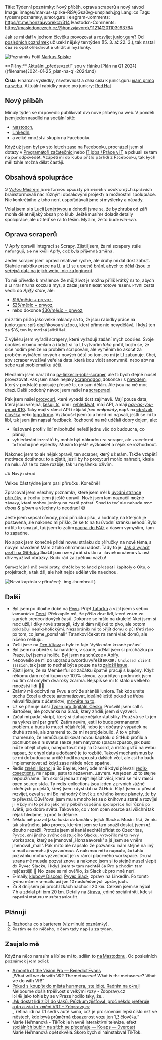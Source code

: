 Title: Týdenní poznámky: Nový příběh, oprava scraperů a nový návod
Image: images/markus-spiske-RiSAjGsa0vg-unsplash.jpg
Lang: cs
Tags: týdenní poznámky, junior.guru
Telegram-Comments: https://t.me/honzajavorekcz/314
Mastodon-Comments: https://mastodonczech.cz/@honzajavorek/112141201103093764

Jak se mi daří v jednom člověku provozovat a rozvíjet [junior.guru](https://junior.guru/)?
Od [posledních poznámek]({filename}2024-03-15_tydenni-poznamky-mycka-pribehy-a-schuzky.md) už utekl nějaký ten týden (15. 3. až 22. 3.), tak nastal čas se opět ohlédnout a utřídit si myšlenky.

![Poznámky]({static}/images/markus-spiske-RiSAjGsa0vg-unsplash.jpg)
Fotil [Markus Spiske](https://unsplash.com/@markusspiske)

<div class="alert alert-warning" role="alert" markdown="1">
**Plány:** Aktuální „předsevzetí” jsou v článku [Plán na Q1 2024]({filename}2024-01-25_plan-na-q1-2024.md)

**Čísla:** Finanční výsledky, návštěvnost a další čísla k junior.guru [mám přímo na webu](https://junior.guru/open/).
Aktuální nabídky práce pro juniory: [Red Hat](https://junior.guru/jobs/aac817ee027512f150caf872e149e12ef9246815b1ecf880501b877d/)
</div>

## Nový příběh

Minulý týden se mi povedlo publikovat dva nové příběhy na web.
V pondělí jsem jeden nasdílel na sociální sítě:

-   [Mastodon](https://mastodonczech.cz/@honzajavorek/112116162050186114),
-   [LinkedIn](https://www.linkedin.com/feed/update/urn:li:activity:7175432637157646336/),
-   a velké množství skupin na Facebooku.

Když už jsem byl po sto letech zase na Facebooku, procházel jsem si dotazy v [Programátoři začátečníci](https://www.facebook.com/groups/144621756262987/) nebo [IT jobs / Práce v IT](https://www.facebook.com/groups/1806114342948040/) a pokusil se tam na pár odpovědět.
Vzápětí mi do klubu přišlo pár lidí z Facebooku, tak bych měl tohle možná dělat častěji.

## Obsahová spolupráce

S [Vojtou Mádrem](https://www.programhrovani.cz/) jsme formou spousty písmenek v soukromých zprávách brainstormovali nad různými obsahovými projekty a možnostmi spolupráce.
Nic konkrétního z toho není, uspořádávali jsme si myšlenky a nápady.

Volal jsem si s [Lucií Lenértovou](https://www.youtube.com/@LucieLenertova/) a dohodli jsme se, že by zhruba od září mohla dělat nějaký obsah pro klub.
Ještě musíme doladit detaily spolupráce, ale už teď se na to těším.
Myslím, že to bude _win-win_.

## Oprava scraperů

V Apify opravili integraci se Scrapy.
Zjistil jsem, že mi scrapery stále nefungují, ale ne kvůli Apify, což byla příjemná změna.

Jeden scraper jsem opravil relativně rychle, ale druhý mi dal dost zabrat.
Stahuje nabídky práce na LI, a LI se urputně brání, abych to dělal (jsou to [veřejná data na jejich webu, nic za loginem](https://nubela.co/blog/is-linkedin-scraping-legal/)).

To mě přivedlo k myšlence, že můj život je možná příliš krátký na to, abych s LI hrál hru na kočku a myš, a začal jsem hledat hotové řešení.
První cesta vedla do _Apify store_, ale:

-   [$16/měsíc + provoz](https://console.apify.com/actors/8swo47WpOkyzxtvAR/information/),
-   [$25/měsíc + provoz](https://console.apify.com/actors/gdbRh93zn42kBYDyS/information),
-   nebo dokonce [$30/měsíc + provoz](https://console.apify.com/actors/BHzefUZlZRKWxkTck/information/),

mi zatím přišlo jako velké náklady na to, že jsou nabídky práce na junior.guru spíš doplňkovou službou, která přímo nic nevydělává.
I když ten za $16, ten by možná ještě šel…

Z výběru jsem vyřadil scrapery, které vyžadují zadání mých cookies.
Svoje cookies nikomu nedám a i když si na LI vytvořím _fake_ profil, bojím se, že sice hodím peníze na problém scrapování, ale vyměním ho akorát za problém vytváření nových a nových účtů po tom, co mi je LI zabanuje.
Chci, aby scraper využíval veřejná data, která jsou vidět anonymně, nebo aby na sebe vzal problematiku účtů.

Hledáním jsem narazil na [py-linkedin-jobs-scraper](https://github.com/spinlud/py-linkedin-jobs-scraper), ale to bych stejně musel provozovat.
Pak jsem našel nějaký [Scrapingdog](https://www.scrapingdog.com/linkedin-jobs-api), dokonce i s [návodem](https://www.scrapingdog.com/blog/scrape-linkedin-jobs/), který v podstatě popisuje přesně to, co sám dělám.
Ale jsou na mě moc drazí.
Další podobný návod jsem našel na [scraperapi](https://www.scraperapi.com/blog/how-to-build-a-linkedin-scraper/).

Pak jsem našel [proxycurl](https://nubela.co/proxycurl/), které vypadá dost zajímavě.
Mají pouze data, která jsou veřejná, [kešují to](https://nubela.co/blog/how-fresh-are-profiles-returned-by-proxycurl-api/), umí i [vyhledávat](https://nubela.co/proxycurl/docs#search-api-job-search-endpoint), mají API, a mají [_pay-as-you-go_ od $10](https://nubela.co/proxycurl/pricing).
Taky mají v rámci API i nějaké _free endpointy_, např. na [obrázek člověka](https://nubela.co/proxycurl/docs#people-api-person-profile-picture-endpoint) nebo [logo firmy](https://nubela.co/proxycurl/docs#company-api-company-profile-picture-endpoint).
Vyzkoušel jsem to a hned mi napsali, jestli se mi to líbí, tak jsem jim napsal feedback.
Rozhodně na mě udělali dobrý dojem, ale:

-   Kešované profily lidí mi bohužel neřeší jednu věc do budoucna, co plánuji,
-   vyhledávání inzerátů by mohlo být náhradou za scraper, ale vracelo mi to trochu jiné výsledky. Musím to ještě vyzkoušet a nějak se rozhodnout.

Nakonec jsem to ale nějak opravil, ten scraper, který už mám.
Takže vzápětí motivace dotáhnout to a zjistit, jestli by ho proxycurl mohlo nahradit, klesla na nulu.
Až se to zase rozbije, tak tu myšlenku oživím.

## Nový návod

Velkou část týdne jsem psal příručku.
Konečně!

Zpracoval jsem všechny poznámky, které jsem měl k [úvodní stránce příručky](https://junior.guru/handbook/), a trochu jsem ji ještě upravil.
Nově jsem tam naznačil možné záseky, které mohou juniory na cestě potkat.
Snad to teď ale nebude moc _doom & gloom_ a všechny to neodradí 😅

Ještě jsem sepsal důvody, proč příručku píšu, a hodnoty, na kterých je postavená, ale nakonec mi přišlo, že se to na tu úvodní stránku nehodí.
Bylo mi líto to smazat, tak jsem to zatím [nacpal do FAQ](https://junior.guru/faq/), a časem vymyslím, kam to zapadne.

No a pak jsem konečně přidal novou stránku do příručky, na nové téma, s novým návodem!
Mám z toho ohromnou radost.
Tady to je: [Jak si vyladit profil na GitHubu](https://junior.guru/handbook/github-profile/)
Snažil jsem se vyhrát si s tím a hlavně mnohem víc než dřív využívat obrázky.
Budu rád za zpětnou vazbu!

Samozřejmě mě svrbí prsty, chtělo by to hned přespat i kapitoly o Gitu, o projektech, a tak dál, ale holt nejde udělat vše najednou.

![Nová kapitola v příručce]({static}/images/screenshot-2024-03-22-at-20-43-37-jak-si-vyladit-profil-na-githubu.png){: .img-thumbnail }

## Další

-   Byl jsem po dlouhé době na [Pyvu](https://pyvo.cz/praha-pyvo/).
    Přijel [Tatanka](https://junior.guru/podcast/5/) a vzal jsem s sebou kamarádku [Domi](https://domicanhelp.cz/).
    Překvapilo mě, že přišlo dost lidí, které znám ze starých predcovidových časů.
    Dokonce se hrálo na ukulele!
    Akci jsem si moc užil, i díky nové strategii, kdy si dám nějaké to pivo, ale potom pokračuji nealkoholickými.
    Nezabránilo mi to přijít domu o půl třetí ráno po tom, co jsme „pomáhali“ Tatankovi čekat na ranní vlak domů, ale ničeho nelituju.
-   Zašli jsme na [Den Vltavy](https://denvltavy.vsevltavskyspolek.cz/) a bylo to fajn.
    Vyšlo nám krásné počasí.
-   Byl jsem na obědě s kamarádem, v sauně, udělal jsem si procházku po Praze, byl jsem u holiče.
    Byl jsem na schůzce v Apify.
-   Nepovedlo se mi po upgradu pycordu vyřešit `ERROR: Unclosed client session`, tak jsem to nechal být a pouze na to [založil issue](https://github.com/Pycord-Development/pycord/issues/2399).
-   Zjistil jsem, že na Memberful od začátku špatně pracuji s kupóny.
    Když někomu dám roční kupón se 100% slevou, za určitých podmínek jsem mu tím dal omylem dva roky zdarma.
    Nejspíš se mi to stalo u velkého množství lidí 🤦‍♂️
-   Známý mě odchytl na Pyvu a prý že shánějí juniora.
    Tak kdo umíte trochu Excel a chcete automatizovat, ideálně ještě pokud se třeba rekvalifikujete z účetnictví, [mrkněte na to](https://www.jobs.cz/fp/asb-czech-republic-s-r-o-233975/2000176507/?searchId=5b2e93b9-305a-443a-87dd-e647bfdf8e7c&rps=329).
-   Už se plánuje další [Týden pro Digitální Česko]({filename}2023-11-27_tyden-pro-digitalni-cesko-z-pohledu-partnera.md).
    Prošvihl jsem call s Bartošem, ale pozvánku na Slack, který zřídili, jsem si vyzvedl.
-   Začal mi padat skript, který si stahuje nějaké statistiky.
    Používá se to jen na vykreslení pár grafů.
    Zatím nevím, jestli to bude permanentní problém, a budu to muset nějak řešit, nebo jen dočasný výpadek na druhé straně, ale znamená to, že mi neprojde build.
    A to v pátek znamenalo, že nemůžu publikovat novou kapitolu o GitHub profilu a pochlubit se s ní světu!
    Takže jsem narychlo splácal způsob, jak build může obejít chybu, nareportovat mi ji na Discord, a místo grafů na webu napsat, že chybí data a dočasně je to rozbité.
    Takový mechanismus by se mi do budoucna určitě hodil na spoustu dalších věcí, ale asi ho budu implementovat až když zase někde něco spadne.
-   Redis [změnil licenci](https://redict.io/posts/2024-03-22-redict-is-an-independent-fork/) a Bo Bayles, který ode mně kdysi převzal [redis-collections](https://github.com/redis-collections/redis-collections/), mi napsal, jestli to nezavřem.
    Zavřem.
    Ani jeden už to stejně nepoužíváme.
    Tím skončí jedna z nejmilejších věcí, která se mi v rámci open source stala.
    Ty redis-collections jsou jeden z prvních vážně míněných projektů, který jsem kdysi dal na GitHub.
    Když jsem to přestal rozvíjet, ozval se mi Bo, náhodný člověk z druhého konce planety, že by to převzal.
    Důvěřoval jsem mu a mnoho let se o knihovnu staral a rozvíjel ji.
    Vždy mi to přišlo jako milý příběh úspěšné spolupráce lidí různě po světě, pro dobro světa.
    Takové to, co v tom open source asi všichni tak nějak hledáme, a proč to děláme.
-   Někdo mě pozval jako hosta do kanálu v jejich Slacku.
    Musím říct, že nic tak strašného, jako proces, kterým jsem se tam snažil dostat, jsem už dlouho nezažil.
    Protože jsem si kanál nechtěl přidat do Czechitas, Pyvce, ani jiného svého existujícího Slacku, vytvořilo mi to nový workspace, který se jmenoval „Honzajavorek“ a já jsem se v něm jmenoval „mail“.
    Pak mi to ale napsalo, že pozvánku mám stejně na jiný e-mail a nemohu ji vyzvednout.
    A nakonec mi to napsalo, že tuhle pozvánku mohu vyzvednout jen v rámci placeného workspace.
    Druhá strana mě musela pozvat znovu a nakonec jsem si to stejně musel vlepit do Pyvec Slacku, i když jsem to tam nechtěl (je Pro a chodím tam nejčastěji) 🤯 No, zase se mi ověřilo, že Slack už pro mně není.
-   E-maily, [klubový Discord](https://junior.guru/club/), [Pyvec Slack](https://docs.pyvec.org/operations/support.html#sit-kontaktu), zprávy na LinkedIn.
    Po tomto týdnu mám v e-mailu asi jen 10 nedořešených zpráv, juch.
-   Za 8 dní jsem při procházkách nachodil 20 km. Celkem jsem se hýbal 7 h a zdolal při tom 20 km.
    Detaily na [Strava](https://www.strava.com/athletes/31242569), jediné sociální síti, kde si napsání statusu musíte zasloužit.

## Plánuji

1.  Rozhodnu co s barterem (viz minulé poznámky).
2.  Pustím se do něčeho, o čem tady napíšu za týden.

## Zaujalo mě

Když na něco narazím a líbí se mi to, sdílím to [na Mastodonu](https://mastodonczech.cz/@honzajavorek).
Od posledních poznámek jsem sdílel:

- [A month of the Vision Pro — Benedict Evans](https://www.ben-evans.com/benedictevans/2024/3/17/a-month-of-the-vision-pro)<br>„What will we do with VR? The metaverse! What is the metaverse? What we do with VR!“
- [Pokud si koupíte do města hummera, jste idiot. Radním na okraji Melbourne došla trpělivost s velkými vozy - Zdopravy.cz](https://zdopravy.cz/pokud-si-koupite-do-mesta-hummera-jste-idiot-radnim-na-okraji-melbourne-dosla-trpelivost-s-velkymi-vozy-198540/)<br>lol 😀 jako tohle by se v Praze hodilo taky, že…
- [Jak dostat lidi z D1 do vlaků. Průzkum zjišťoval, proč někdo preferuje auto a zda to změní VRT - Zdopravy.cz](https://zdopravy.cz/jak-dostat-lidi-z-d1-do-vlaku-pruzkum-zjistoval-proc-nekdo-preferuje-auto-a-zda-to-zmeni-vrt-198327/)<br>„Třetina lidí na D1 sedí v autě sama, což je pro srovnání lepší číslo než ve městech, kde bývá průměrná obsazenost vozu jen 1,2 člověka.“
- [Marie Heřmanov&aacute; - TikTok je hlavně interaktivn&iacute; televize, efekt soci&aacute;ln&iacute;ch bublin na s&iacute;t&iacute;ch se přeceňuje &mdash; Kolaps &mdash; Overcast](https://share.transistor.fm/s/e1244489)<br>Marie Heřmanová opět skvělá. Skoro bych si nainstaloval TikTok.
